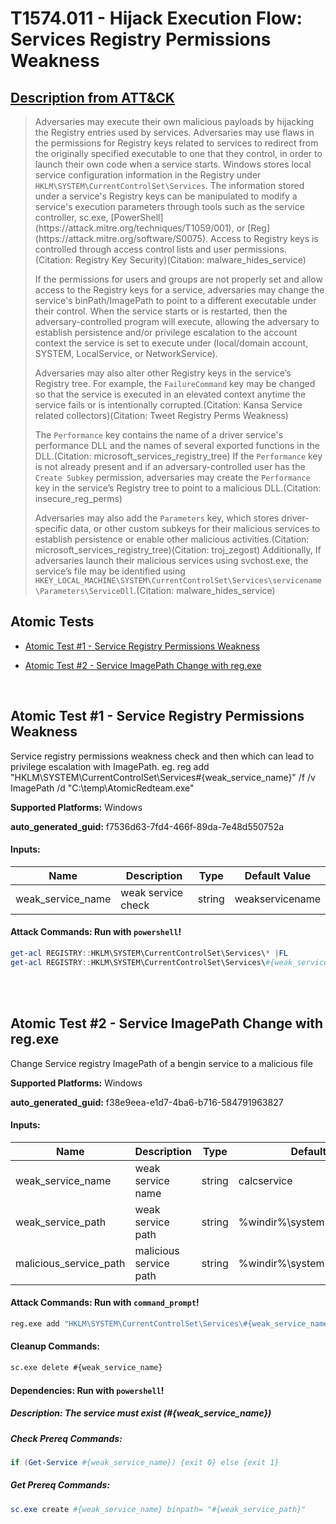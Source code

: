 # T1574.011 - Hijack Execution Flow: Services Registry Permissions Weakness

## [Description from ATT&CK](https://attack.mitre.org/techniques/T1574/011)

<blockquote>Adversaries may execute their own malicious payloads by hijacking the Registry entries used by services. Adversaries may use flaws in the permissions for Registry keys related to services to redirect from the originally specified executable to one that they control, in order to launch their own code when a service starts. Windows stores local service configuration information in the Registry under <code>HKLM\SYSTEM\CurrentControlSet\Services</code>. The information stored under a service's Registry keys can be manipulated to modify a service's execution parameters through tools such as the service controller, sc.exe,  [PowerShell](https://attack.mitre.org/techniques/T1059/001), or [Reg](https://attack.mitre.org/software/S0075). Access to Registry keys is controlled through access control lists and user permissions. (Citation: Registry Key Security)(Citation: malware_hides_service)

If the permissions for users and groups are not properly set and allow access to the Registry keys for a service, adversaries may change the service's binPath/ImagePath to point to a different executable under their control. When the service starts or is restarted, then the adversary-controlled program will execute, allowing the adversary to establish persistence and/or privilege escalation to the account context the service is set to execute under (local/domain account, SYSTEM, LocalService, or NetworkService).

Adversaries may also alter other Registry keys in the service’s Registry tree. For example, the <code>FailureCommand</code> key may be changed so that the service is executed in an elevated context anytime the service fails or is intentionally corrupted.(Citation: Kansa Service related collectors)(Citation: Tweet Registry Perms Weakness)

The <code>Performance</code> key contains the name of a driver service's performance DLL and the names of several exported functions in the DLL.(Citation: microsoft_services_registry_tree) If the <code>Performance</code> key is not already present and if an adversary-controlled user has the <code>Create Subkey</code> permission, adversaries may create the <code>Performance</code> key in the service’s Registry tree to point to a malicious DLL.(Citation: insecure_reg_perms)

Adversaries may also add the <code>Parameters</code> key, which stores driver-specific data, or other custom subkeys for their malicious services to establish persistence or enable other malicious activities.(Citation: microsoft_services_registry_tree)(Citation: troj_zegost) Additionally, If adversaries launch their malicious services using svchost.exe, the service’s file may be identified using <code>HKEY_LOCAL_MACHINE\SYSTEM\CurrentControlSet\Services\servicename\Parameters\ServiceDll</code>.(Citation: malware_hides_service)</blockquote>

## Atomic Tests

- [Atomic Test #1 - Service Registry Permissions Weakness](#atomic-test-1---service-registry-permissions-weakness)

- [Atomic Test #2 - Service ImagePath Change with reg.exe](#atomic-test-2---service-imagepath-change-with-regexe)

<br/>

## Atomic Test #1 - Service Registry Permissions Weakness

Service registry permissions weakness check and then which can lead to privilege escalation with ImagePath. eg.
reg add "HKLM\SYSTEM\CurrentControlSet\Services\#{weak_service_name}" /f /v ImagePath /d "C:\temp\AtomicRedteam.exe"

**Supported Platforms:** Windows

**auto_generated_guid:** f7536d63-7fd4-466f-89da-7e48d550752a

#### Inputs:

| Name              | Description        | Type   | Default Value   |
| ----------------- | ------------------ | ------ | --------------- |
| weak_service_name | weak service check | string | weakservicename |

#### Attack Commands: Run with `powershell`!

```powershell
get-acl REGISTRY::HKLM\SYSTEM\CurrentControlSet\Services\* |FL
get-acl REGISTRY::HKLM\SYSTEM\CurrentControlSet\Services\#{weak_service_name} |FL
```

<br/>
<br/>

## Atomic Test #2 - Service ImagePath Change with reg.exe

Change Service registry ImagePath of a bengin service to a malicious file

**Supported Platforms:** Windows

**auto_generated_guid:** f38e9eea-e1d7-4ba6-b716-584791963827

#### Inputs:

| Name                   | Description            | Type   | Default Value                           |
| ---------------------- | ---------------------- | ------ | --------------------------------------- |
| weak_service_name      | weak service name      | string | calcservice                             |
| weak_service_path      | weak service path      | string | %windir%&#92;system32&#92;win32calc.exe |
| malicious_service_path | malicious service path | string | %windir%&#92;system32&#92;cmd.exe       |

#### Attack Commands: Run with `command_prompt`!

```cmd
reg.exe add "HKLM\SYSTEM\CurrentControlSet\Services\#{weak_service_name}" /f /v ImagePath /d "#{malicious_service_path}"
```

#### Cleanup Commands:

```cmd
sc.exe delete #{weak_service_name}
```

#### Dependencies: Run with `powershell`!

##### Description: The service must exist (#{weak_service_name})

##### Check Prereq Commands:

```powershell
if (Get-Service #{weak_service_name}) {exit 0} else {exit 1}
```

##### Get Prereq Commands:

```powershell
sc.exe create #{weak_service_name} binpath= "#{weak_service_path}"
```

<br/>
